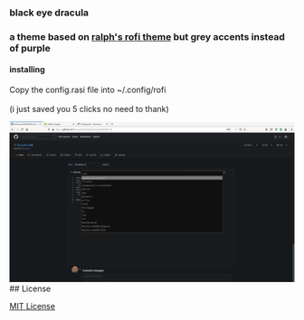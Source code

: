 <h3>black eye dracula<h3>
<p>a theme based on <a href="https://draculatheme.com/rofi/">ralph's rofi theme</a> but grey accents instead of purple</p>
<h4>installing</h4>
  <p>
Copy the config.rasi file into ~/.config/rofi
<br><br>(i just saved you 5 clicks no need to thank)</p>
<img src="finally2.png">
  ## License

[MIT License](./LICENSE)
